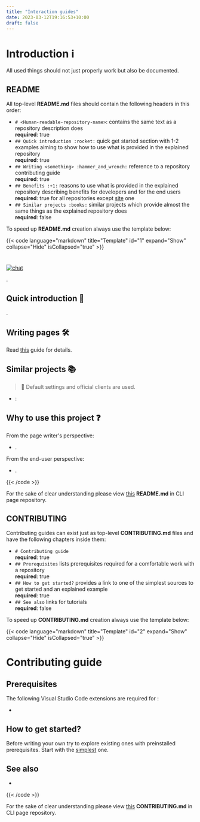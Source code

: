```yaml
---
title: "Interaction guides"
date: 2023-03-12T19:16:53+10:00
draft: false
---
```


# Introduction :information_source:

All used things should not just properly work but also be documented.

## README

All top-level **README.md** files should contain the following headers in this
order:

- `# <Human-readable-repository-name>`: contains the same text as a repository
  description does  
  **required**: true
- `## Quick introduction :rocket:` quick get started section with 1-2 examples
  aiming to show how to use what is provided in the explained repository  
  **required**: true
- `## Writing <something> :hammer_and_wrench:` reference to a repository
  contributing guide  
  **required**: true
- `## Benefits :+1:` reasons to use what is provided in the explained repository
  describing benefits for developers and for the end users  
  **required**: true for all repositories except [site][site] one
- `## Similar projects :books:` similar projects which provide almost the
  same things as the explained repository does  
  **required**: false

To speed up **README.md** creation always use the template below:

{{< code language="markdown" title="Template" id="1" expand="Show" collapse="Hide" isCollapsed="true" >}}
# <Human-readable-repository-name>

[![chat](https://img.shields.io/badge/Current-goals-a32236?labelColor=ed425c&style=flat-square)][goals]

<Repository-description>.

## Quick introduction :rocket:

<Text>.

## Writing pages :hammer_and_wrench:

Read [this](./CONTRIBUTING.md) guide for details.

## Similar projects :books:

> :bell: Default <something> settings and official clients are used.

- <Project> <project-description>:

  <Screenshot>

## Why to use this project :question:

From the page writer's perspective:

- <Text>.

From the end-user perspective:

- <Text>.

[goals]: https://command-line-interface-pages.github.io/site.github.io/goals/#cli-pagescli-pages-
{{< /code >}}

For the sake of clear understanding please view [this][readme] **README.md** in CLI page
repository.

[site]: https://github.com/command-line-interface-pages/site.github.io
[readme]: https://github.com/command-line-interface-pages/cli-pages/blob/main/README.md?plain=1

## CONTRIBUTING

Contributing guides can exist just as top-level **CONTRIBUTING.md** files and
have the following chapters inside them:

- `# Contributing guide`  
  **required**: true
- `## Prerequisites` lists prerequisites required for a comfortable work with a
  repository  
  **required**: true
- `## How to get started?` provides a link to one of the simplest sources to get
  started and an explained example  
  **required**: true
- `## See also` links for tutorials  
  **required**: false

To speed up **CONTRIBUTING.md** creation always use the template below:

{{< code language="markdown" title="Template" id="2" expand="Show" collapse="Hide" isCollapsed="true" >}}
# Contributing guide

## Prerequisites

The following Visual Studio Code extensions are required for <something>:

- <Extension>

## How to get started?

Before writing your own <something> try to explore existing ones with preinstalled
prerequisites. Start with the [simplest][simplest] one.

## See also

- <Tutorial>

[simplest]: https://url-to-simplest-example
{{< /code >}}

For the sake of clear understanding please view [this][contributing] **CONTRIBUTING.md** in CLI page
repository.

[contributing]: https://github.com/command-line-interface-pages/cli-pages/blob/main/CONTRIBUTING.md?plain=1
